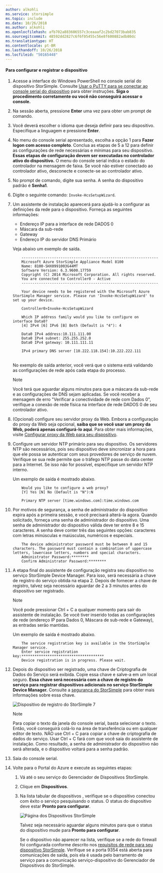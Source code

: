 ```yaml
---
author: alkohli
ms.service: storsimple
ms.topic: include
ms.date: 10/26/2018
ms.author: alkohli
ms.openlocfilehash: afb702a883606557c3ceaaaf2c2bd27073bab835
ms.sourcegitcommit: 48592dd2827c6f6f05455c56e8f600882adb80dc
ms.translationtype: HT
ms.contentlocale: pt-BR
ms.lasthandoff: 10/26/2018
ms.locfileid: "50165448"
---
```

<!--author=alkohli last changed: 01/18/2017-->


#### <a name="to-configure-and-register-the-device"></a>Para configurar e registrar o dispositivo

1. Acesse a interface do Windows PowerShell no console serial do dispositivo StorSimple. Consulte [Usar o PuTTY para se conectar ao console serial do dispositivo](#use-putty-to-connect-to-the-device-serial-console) para obter instruções. **Siga o procedimento corretamente ou você não conseguirá acessar o console.**

2. Na sessão aberta, pressione **Enter** uma vez para obter um prompt de comando.

3. Você deverá escolher o idioma que deseja definir para seu dispositivo. Especifique a linguagem e pressione **Enter**.

4. No menu do console serial apresentado, escolha a opção 1 para **Fazer logon com acesso completo**.
     Conclua as etapas de 5 a 12 para definir as configurações de rede necessárias e mínimas para seu dispositivo. **Essas etapas de configuração devem ser executadas no controlador ativo do dispositivo.** O menu do console serial indica o estado do controlador na mensagem de faixa. Se você não estiver conectado ao controlador ativo, desconecte e conecte-se ao controlador ativo.

5. No prompt de comando, digite sua senha. A senha do dispositivo padrão é **Senha1**.

6. Digite o seguinte comando: `Invoke-HcsSetupWizard`.

7. Um assistente de instalação aparecerá para ajudá-lo a configurar as definições da rede para o dispositivo. Forneça as seguintes informações:
   
   * Endereço IP para a interface de rede DADOS 0
   * Máscara da sub-rede
   * Gateway
   * Endereço IP do servidor DNS Primário

   Veja abaixo um exemplo de saída.

    ```
        ---------------------------------------------------------------
        Microsoft Azure StorSimple Appliance Model 8100
        Name: 8100-SHX0991003G44MT
        Software Version: 6.3.9600.17759
        Copyright (C) 2014 Microsoft Corporation. All rights reserved.
        You are connected to Controller0 - Active
        ---------------------------------------------------------------

        Your device needs to be registered with the Microsoft Azure StorSimple Manager service. Please run 'Invoke-HcsSetupWizard' to set up your device.

        Controller0>Invoke-HcsSetupWizard

        Which IP address family would you like to configure on interface Data0?
        [4] IPv4 [6] IPv6 [B] Both (Default is "4"): 4

        Data0 IPv4 address:10.111.111.00
        Data0 IPv4 subnet: 255.255.252.0
        Data0 IPv4 gateway: 10.111.111.11

        IPv4 primary DNS server [10.222.118.154]:10.222.222.111
    ```

    <br>
    No exemplo de saída anterior, você verá que o sistema está validando as configurações de rede após cada etapa do processo.

     > [!NOTE]
     > Você terá que aguardar alguns minutos para que a máscara da sub-rede e as configurações de DNS sejam aplicadas. Se você receber a mensagem de erro "Verificar a conectividade de rede com Dados 0", verifique a conexão de rede física na interface de rede DADOS 0 de seu controlador ativo.

8. (Opcional) configure seu servidor proxy da Web. Embora a configuração do proxy da Web seja opcional, **saiba que se você usar um proxy da Web, poderá apenas configurá-lo aqui**. Para obter mais informações, visite [Configurar proxy da Web para seu dispositivo](../articles/storsimple/storsimple-8000-configure-web-proxy.md).
9. Configure um servidor NTP primário para seu dispositivo. Os servidores NTP são necessários, pois seu dispositivo deve sincronizar a hora para que ele possa se autenticar com seus provedores de serviço de nuvem. Verifique se sua rede permite que o tráfego NTP passe do data center para a Internet. Se isso não for possível, especifique um servidor NTP interno.

    Um exemplo de saída é mostrado abaixo.

    ```
        Would you like to configure a web proxy?
        [Y] Yes [N] No (Default is "N"):N

        Primary NTP server [time.windows.com]:time.windows.com

    ```

10. Por motivos de segurança, a senha de administrador do dispositivo expira após a primeira sessão, e você precisará alterá-la agora. Quando solicitado, forneça uma senha de administrador do dispositivo. Uma senha de administrador do dispositivo válida deve ter entre 8 e 15 caracteres. A senha deve conter três das seguintes opções: caracteres com letras minúsculas e maiúsculas, numéricos e especiais.

    ```
        The device administrator password must be between 8 and 15 characters. The password must contain a combination of uppercase letters, lowercase letters, numbers and special characters.
        Administrator Password:********
        Confirm Administrator Password:********
    ```
11. A etapa final do assistente de configuração registra seu dispositivo no serviço StorSimple Device Manager. Para isso, será necessária a chave de registro do serviço obtida na etapa 2. Depois de fornecer a chave de registro, talvez seja necessário aguardar de 2 a 3 minutos antes do dispositivo ser registrado.
    
    > [!NOTE]
    > Você pode pressionar Ctrl + C a qualquer momento para sair do assistente de instalação. Se você tiver inserido todas as configurações de rede (endereço IP para Dados 0, Máscara de sub-rede e Gateway), as entradas serão mantidas.
    
    Um exemplo de saída é mostrado abaixo.

    ```
        The service registration key is available in the StorSimple Manager service.
        Enter service registration key:**************************************
        Device registration is in progress. Please wait.

    ```

12. Depois do dispositivo ser registrado, uma chave de Criptografia de Dados do Serviço será exibida. Copie essa chave e salve-a em um local seguro. **Essa chave será necessária com a chave de registro do serviço para registrar dispositivos adicionais no serviço StorSimple Device Manager.** Consulte a [segurança do StorSimple](../articles/storsimple/storsimple-security.md) para obter mais informações sobre essa chave.
    
    ![Dispositivo de registro do StorSimple 7](./media/storsimple-8000-configure-and-register-device-u2/step3pssetup1.png)
    
    > [!NOTE]
    > Para copiar o texto da janela do console serial, basta selecionar o texto. Então, você conseguirá colá-lo na área de transferência ou em qualquer editor de texto. NÃO use Ctrl + C para copiar a chave de criptografia de dados do serviço. Usar Ctrl + C fará com que você saia do assistente de instalação. Como resultado, a senha de administrador do dispositivo não será alterada, e o dispositivo voltará para a senha padrão.
    
13. Saia do console serial.
14. Volte para o Portal do Azure e execute as seguintes etapas:
    
    1. Vá até o seu serviço do Gerenciador de Dispositivos StorSimple.
    2. Clique em **Dispositivos**.
    3. Na lista tabular de dispositivos , verifique se o dispositivo conectou com êxito o serviço pesquisando o status. O status do dispositivo deve estar **Pronto para configurar**.
       
        ![Página dos Dispositivos StorSimple](./media/storsimple-8000-configure-and-register-device-u2/step3pssetup2.png)
       
        Talvez seja necessário aguardar alguns minutos para que o status do dispositivo mude para **Pronto para configurar**.
       
        Se o dispositivo não aparecer na lista, verifique se a rede do firewall foi configurada conforme descrito nos [requisitos de rede para seu dispositivo StorSimple](../articles/storsimple/storsimple-8000-system-requirements.md). Verifique se a porta 9354 está aberta para comunicações de saída, pois ela é usada pelo barramento de serviço para a comunicação serviço-dispositivo do Gerenciador de Dispositivos do StorSimple.

